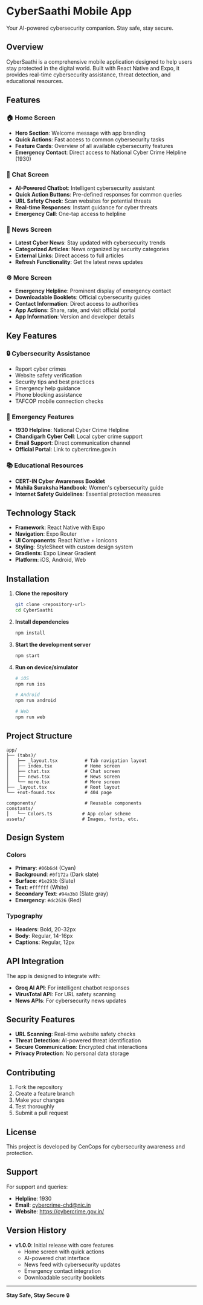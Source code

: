 # CyberSaathi Mobile App

Your AI-powered cybersecurity companion. Stay safe, stay secure.

## Overview

CyberSaathi is a comprehensive mobile application designed to help users stay protected in the digital world. Built with React Native and Expo, it provides real-time cybersecurity assistance, threat detection, and educational resources.

## Features

### 🏠 Home Screen
- **Hero Section**: Welcome message with app branding
- **Quick Actions**: Fast access to common cybersecurity tasks
- **Feature Cards**: Overview of all available cybersecurity features
- **Emergency Contact**: Direct access to National Cyber Crime Helpline (1930)

### 💬 Chat Screen
- **AI-Powered Chatbot**: Intelligent cybersecurity assistant
- **Quick Action Buttons**: Pre-defined responses for common queries
- **URL Safety Check**: Scan websites for potential threats
- **Real-time Responses**: Instant guidance for cyber threats
- **Emergency Call**: One-tap access to helpline

### 📰 News Screen
- **Latest Cyber News**: Stay updated with cybersecurity trends
- **Categorized Articles**: News organized by security categories
- **External Links**: Direct access to full articles
- **Refresh Functionality**: Get the latest news updates

### ⚙️ More Screen
- **Emergency Helpline**: Prominent display of emergency contact
- **Downloadable Booklets**: Official cybersecurity guides
- **Contact Information**: Direct access to authorities
- **App Actions**: Share, rate, and visit official portal
- **App Information**: Version and developer details

## Key Features

### 🔒 Cybersecurity Assistance
- Report cyber crimes
- Website safety verification
- Security tips and best practices
- Emergency help guidance
- Phone blocking assistance
- TAFCOP mobile connection checks

### 🚨 Emergency Features
- **1930 Helpline**: National Cyber Crime Helpline
- **Chandigarh Cyber Cell**: Local cyber crime support
- **Email Support**: Direct communication channel
- **Official Portal**: Link to cybercrime.gov.in

### 📚 Educational Resources
- **CERT-IN Cyber Awareness Booklet**
- **Mahila Suraksha Handbook**: Women's cybersecurity guide
- **Internet Safety Guidelines**: Essential protection measures

## Technology Stack

- **Framework**: React Native with Expo
- **Navigation**: Expo Router
- **UI Components**: React Native + Ionicons
- **Styling**: StyleSheet with custom design system
- **Gradients**: Expo Linear Gradient
- **Platform**: iOS, Android, Web

## Installation

1. **Clone the repository**
   ```bash
   git clone <repository-url>
   cd CyberSaathi
   ```

2. **Install dependencies**
   ```bash
   npm install
   ```

3. **Start the development server**
   ```bash
   npm start
   ```

4. **Run on device/simulator**
   ```bash
   # iOS
   npm run ios
   
   # Android
   npm run android
   
   # Web
   npm run web
   ```

## Project Structure

```
app/
├── (tabs)/
│   ├── _layout.tsx          # Tab navigation layout
│   ├── index.tsx            # Home screen
│   ├── chat.tsx             # Chat screen
│   ├── news.tsx             # News screen
│   └── more.tsx             # More screen
├── _layout.tsx              # Root layout
└── +not-found.tsx           # 404 page

components/                  # Reusable components
constants/
│   └── Colors.ts           # App color scheme
assets/                     # Images, fonts, etc.
```

## Design System

### Colors
- **Primary**: `#06b6d4` (Cyan)
- **Background**: `#0f172a` (Dark slate)
- **Surface**: `#1e293b` (Slate)
- **Text**: `#ffffff` (White)
- **Secondary Text**: `#94a3b8` (Slate gray)
- **Emergency**: `#dc2626` (Red)

### Typography
- **Headers**: Bold, 20-32px
- **Body**: Regular, 14-16px
- **Captions**: Regular, 12px

## API Integration

The app is designed to integrate with:
- **Groq AI API**: For intelligent chatbot responses
- **VirusTotal API**: For URL safety scanning
- **News APIs**: For cybersecurity news updates

## Security Features

- **URL Scanning**: Real-time website safety checks
- **Threat Detection**: AI-powered threat identification
- **Secure Communication**: Encrypted chat interactions
- **Privacy Protection**: No personal data storage

## Contributing

1. Fork the repository
2. Create a feature branch
3. Make your changes
4. Test thoroughly
5. Submit a pull request

## License

This project is developed by CenCops for cybersecurity awareness and protection.

## Support

For support and queries:
- **Helpline**: 1930
- **Email**: cybercrime-chd@nic.in
- **Website**: https://cybercrime.gov.in/

## Version History

- **v1.0.0**: Initial release with core features
  - Home screen with quick actions
  - AI-powered chat interface
  - News feed with cybersecurity updates
  - Emergency contact integration
  - Downloadable security booklets

---

**Stay Safe, Stay Secure** 🔒
